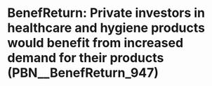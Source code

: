 # BenefReturn: __Private investors in healthcare and hygiene products would benefit from increased demand for their products__ (PBN__BenefReturn_947)

